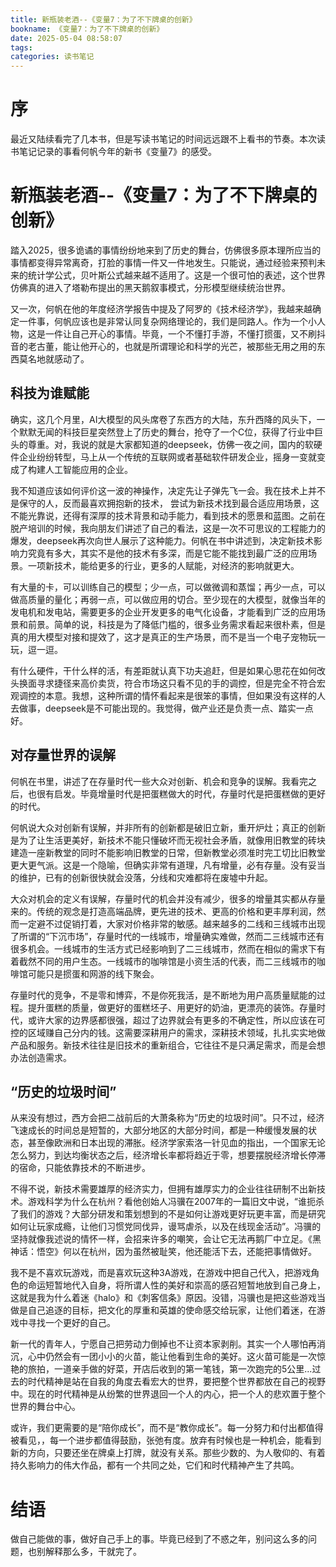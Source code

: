 ```yaml
---
title: 新瓶装老酒--《变量7：为了不下牌桌的创新》
bookname: 《变量7：为了不下牌桌的创新》
date: 2025-05-04 08:58:07
tags:
categories: 读书笔记
---
```


# 序

最近又陆续看完了几本书，但是写读书笔记的时间远远跟不上看书的节奏。本次读书笔记记录的事看何帆今年的新书《变量7》的感受。

<!-- more -->

# 新瓶装老酒--《变量7：为了不下牌桌的创新》

踏入2025，很多诡谲的事情纷纷地来到了历史的舞台，仿佛很多原本理所应当的事情都变得异常离奇，打脸的事情一件又一件地发生。只能说，通过经验来预判未来的统计学公式，贝叶斯公式越来越不适用了。这是一个很可怕的表述，这个世界仿佛真的进入了塔勒布提出的黑天鹅叙事模式，分形模型继续统治世界。

又一次，何帆在他的年度经济学报告中提及了阿罗的《技术经济学》，我越来越确定一件事，何帆应该也是非常认同复杂网络理论的，我们是同路人。作为一个小人物，这是一件让自己开心的事情。毕竟，一个不懂打手游，不懂打掼蛋，又不刷抖音的老古董，能让他开心的，也就是所谓理论和科学的光芒，被那些无用之用的东西莫名地就感动了。

## 科技为谁赋能

确实，这几个月里，AI大模型的风头席卷了东西方的大陆，东升西降的风头下，一个默默无闻的科技巨星突然登上了历史的舞台，抢夺了一个C位，获得了行业中巨头的尊重。对，我说的就是大家都知道的deepseek，仿佛一夜之间，国内的软硬件企业纷纷转型，马上从一个传统的互联网或者基础软件研发企业，摇身一变就变成了构建人工智能应用的企业。

我不知道应该如何评价这一波的神操作，决定先让子弹先飞一会。我在技术上并不是保守的人，反而最喜欢拥抱新的技术， 尝试为新技术找到最合适应用场景，这不能光靠说，还得有深厚的技术背景和动手能力，看到技术的愿景和蓝图。之前在脱产培训的时候，我向朋友们讲述了自己的看法，这是一次不可思议的工程能力的爆发，deepseek再次向世人展示了这种能力。何帆在书中讲述到，决定新技术影响力究竟有多大，其实不是他的技术有多深，而是它能不能找到最广泛的应用场景。一项新技术，能给更多的行业，更多的人赋能，对经济的影响就更大。

有大量的卡，可以训练自己的模型；少一点，可以做微调和蒸馏；再少一点，可以做高质量的量化；再弱一点，可以做应用的切合。至少现在的大模型，就像当年的发电机和发电站，需要更多的企业开发更多的电气化设备，才能看到广泛的应用场景和前景。简单的说，科技是为了降低门槛的，很多业务需求看起来很朴素，但是真的用大模型对接和提效了，这才是真正的生产场景，而不是当一个电子宠物玩一玩，逗一逗。

有什么硬件，干什么样的活，有差距就认真下功夫追赶，但是如果心思花在如何改头换面寻求捷径来高价卖货，符合市场这只看不见的手的调控，但是完全不符合宏观调控的本意。我想，这种所谓的情怀看起来是很笨的事情，但如果没有这样的人去做事，deepseek是不可能出现的。我觉得，做产业还是负责一点、踏实一点好。

## 对存量世界的误解

何帆在书里，讲述了在存量时代一些大众对创新、机会和竞争的误解。我看完之后，也很有启发。毕竟增量时代是把蛋糕做大的时代，存量时代是把蛋糕做的更好的时代。

何帆说大众对创新有误解，并非所有的创新都是破旧立新，重开炉灶；真正的创新是为了让生活更美好，新技术不能只懂破坏而无视社会矛盾，就像用旧教堂的砖块建造一座新教堂的同时不能影响旧教堂的日常，但新教堂必须准时完工切比旧教堂更大更气派。这是一个隐喻，但确实非常有道理，凡有增量，必有存量。没有妥当的维护，已有的创新很快就会没落，分线和灾难都将在废墟中升起。

大众对机会的定义有误解，存量时代的机会并没有减少，很多的增量其实都从存量来的。传统的观念是打造高端品牌，更先进的技术、更高的价格和更丰厚利润，然而一定避不过促销打着，大家对价格非常的敏感。越来越多的二线和三线城市出现了所谓的“下沉市场”，存量时代的一线城市，增量确实难做，然而二三线城市还有很多机会。一线城市的生活方式已经影响到了二三线城市，然而在相似的需求下有着截然不同的用户生态。一线城市的咖啡馆是小资生活的代表，而二三线城市的咖啡馆可能只是掼蛋和网游的线下聚会。

存量时代的竞争，不是零和博弈，不是你死我活，是不断地为用户高质量赋能的过程。提升蛋糕的质量，做更好的蛋糕坯子、用更好的奶油，更漂亮的装饰。存量时代，或许大家的边界感都很强，超过了边界就会有更多的不确定性，所以应该在可控的区域赚自己分内的钱。这需要深耕用户的需求，深耕技术领域，扎扎实实地做产品和服务。新技术往往是旧技术的重新组合，它往往不是只满足需求，而是会想办法创造需求。

## “历史的垃圾时间”

从来没有想过，西方会把二战前后的大萧条称为“历史的垃圾时间”。只不过，经济飞速成长的时间总是短暂的，大部分地区的大部分时间，都是一种缓慢发展的状态，甚至像欧洲和日本出现的滞胀。经济学家索洛一针见血的指出，一个国家无论怎么努力，到达均衡状态之后，经济增长率都将趋近于零，想要摆脱经济增长停滞的宿命，只能依靠技术的不断进步。

不得不说，新技术需要雄厚的经济实力，但拥有雄厚实力的企业往往研制不出新技术。游戏科学为什么在杭州？看他创始人冯骥在2007年的一篇旧文中说，“谁扼杀了我们的游戏？大部分研发和策划想到的不是如何让游戏更好玩更丰富，而是研究如何让玩家成瘾，让他们习惯党同伐异，谩骂虐杀，以及在线现金活动”。冯骥的坚持就像我述说的情怀一样，会招来许多的嘲笑，会让它无法再鹅厂中立足。《黑神话：悟空》何以在杭州，因为虽然被耻笑，他还能活下去，还能把事情做好。

我不是不喜欢玩游戏，而是喜欢玩这种3A游戏，在游戏中把自己代入，把游戏角色的命运短暂地代入自身，将所谓人性的美好和崇高的感召短暂地放到自己身上，这就是我为什么着迷《halo》和《刺客信条》原因。没错，冯骥也是把这些游戏当做是自己追逐的目标，把文化的厚重和英雄的使命感交给玩家，让他们着迷，在游戏中寻找一个更好的自己。

新一代的青年人，宁愿自己把劳动力倒掉也不让资本家剥削。其实一个人哪怕再消沉，心中仍然会有一团小小的火苗，能让他看到生命的美好。这火苗可能是一次惊艳的旅拍，一道亲手做的好菜，开店后收到的第一笔钱，第一次跑完的5公里...过去的时代精神是站在自我的角度去看宏大的世界，要把整个世界都放在自己的视野中。现在的时代精神是从纷繁的世界退回一个人的内心，把一个人的悲欢置于整个世界的舞台中心。

或许，我们更需要的是“陪你成长”，而不是“教你成长”。每一分努力和付出都值得被看见，，每一个进步都值得鼓励，张弛有度。放弃有时候也是一种机会，能看到新的方向，只要还坐在牌桌上打牌，就没有关系。那些少数的、为人敬仰的、有着持久影响力的伟大作品，都有一个共同之处，它们和时代精神产生了共鸣。

# 结语

做自己能做的事，做好自己手上的事。毕竟已经到了不惑之年，别问这么多的问题，也别解释那么多，干就完了。
